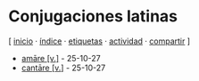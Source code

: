 # Conjugaciones latinas
[ [inicio](/index.md) · [índice](/indice.md) · [etiquetas](/etiquetas.md) · [actividad](/actividad.md) · [compartir](https://x.com/intent/tweet?text=Conjugaciones+latinas+%E2%80%94+Etiquetas%0A%0A%E2%86%92+https%3A%2F%2Fgithub.com%2Fjucardus%2Fjucardus.github.io%2Fblob%2Fmain%2Fc%2Fo%2Fconjugaciones-latinas.md%0A%0A%23etiquetas_jucardus) ]

* [amāre [v.]](/a/m/a/amare-v.md) - 25-10-27
* [cantāre [v.]](/c/a/n/cantare-v.md) - 25-10-27

